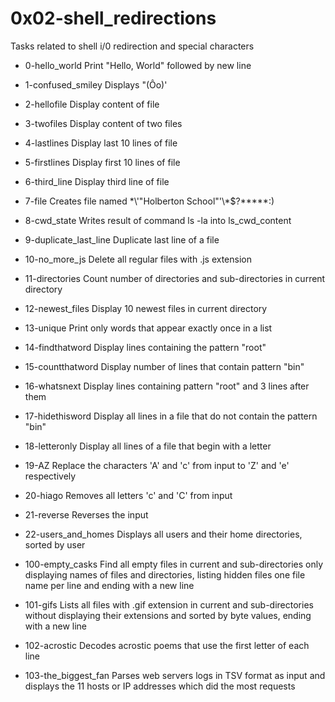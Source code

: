 # 0x02-shell_redirections
Tasks related to shell i/0 redirection and special characters

* 0-hello_world
Print "Hello, World" followed by new line

* 1-confused_smiley
Displays "(Ôo)'

* 2-hellofile
Display content of file

* 3-twofiles
Display content of two files

* 4-lastlines
Display last 10 lines of file

* 5-firstlines
Display first 10 lines of file

* 6-third_line
Display third line of file

* 7-file
Creates file named \*\\'"Holberton School"\'\\*$\?\*\*\*\*\*:)

* 8-cwd_state
Writes result of command ls -la into ls_cwd_content

* 9-duplicate_last_line
Duplicate last line of a file

* 10-no_more_js
Delete all regular files with .js extension

* 11-directories
Count number of directories and sub-directories in current directory

* 12-newest_files
Display 10 newest files in current directory

* 13-unique
Print only words that appear exactly once in a list

* 14-findthatword
Display lines containing the pattern "root"

* 15-countthatword
Display number of lines that contain pattern "bin"

* 16-whatsnext
Display lines containing pattern "root" and 3 lines after them

* 17-hidethisword
Display all lines in a file that do not contain the pattern "bin"

* 18-letteronly
Display all lines of a file that begin with a letter

* 19-AZ
Replace the characters 'A' and 'c' from input to 'Z' and 'e' respectively

* 20-hiago
Removes all letters 'c' and 'C' from input

* 21-reverse
Reverses the input

* 22-users_and_homes
Displays all users and their home directories, sorted by user

* 100-empty_casks
Find all empty files in current and sub-directories only displaying names of files and directories, listing hidden files one file name per line and ending with a new line

* 101-gifs
Lists all files with .gif extension in current and sub-directories without displaying their extensions and sorted by byte values, ending with a new line

* 102-acrostic
Decodes acrostic poems that use the first letter of each line

* 103-the_biggest_fan
Parses web servers logs in TSV format as input and displays the 11 hosts or IP addresses which did the most requests
